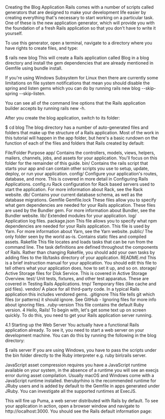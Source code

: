Creating the Blog Application
Rails comes with a number of scripts called generators that are designed to make your development life easier by creating everything that's necessary to start working on a particular task. One of these is the new application generator, which will provide you with the foundation of a fresh Rails application so that you don't have to write it yourself.

To use this generator, open a terminal, navigate to a directory where you have rights to create files, and type:

$ rails new blog
This will create a Rails application called Blog in a blog directory and install the gem dependencies that are already mentioned in Gemfile using bundle install.

If you're using Windows Subsystem for Linux then there are currently some limitations on file system notifications that mean you should disable the spring and listen gems which you can do by running rails new blog --skip-spring --skip-listen.

You can see all of the command line options that the Rails application builder accepts by running rails new -h.

After you create the blog application, switch to its folder:

$ cd blog
The blog directory has a number of auto-generated files and folders that make up the structure of a Rails application. Most of the work in this tutorial will happen in the app folder, but here's a basic rundown on the function of each of the files and folders that Rails created by default:

File/Folder	Purpose
app/	Contains the controllers, models, views, helpers, mailers, channels, jobs, and assets for your application. You'll focus on this folder for the remainder of this guide.
bin/	Contains the rails script that starts your app and can contain other scripts you use to setup, update, deploy, or run your application.
config/	Configure your application's routes, database, and more. This is covered in more detail in Configuring Rails Applications.
config.ru	Rack configuration for Rack based servers used to start the application. For more information about Rack, see the Rack website.
db/	Contains your current database schema, as well as the database migrations.
Gemfile
Gemfile.lock	These files allow you to specify what gem dependencies are needed for your Rails application. These files are used by the Bundler gem. For more information about Bundler, see the Bundler website.
lib/	Extended modules for your application.
log/	Application log files.
package.json	This file allows you to specify what npm dependencies are needed for your Rails application. This file is used by Yarn. For more information about Yarn, see the Yarn website.
public/	The only folder seen by the world as-is. Contains static files and compiled assets.
Rakefile	This file locates and loads tasks that can be run from the command line. The task definitions are defined throughout the components of Rails. Rather than changing Rakefile, you should add your own tasks by adding files to the lib/tasks directory of your application.
README.md	This is a brief instruction manual for your application. You should edit this file to tell others what your application does, how to set it up, and so on.
storage/	Active Storage files for Disk Service. This is covered in Active Storage Overview.
test/	Unit tests, fixtures, and other test apparatus. These are covered in Testing Rails Applications.
tmp/	Temporary files (like cache and pid files).
vendor/	A place for all third-party code. In a typical Rails application this includes vendored gems.
.gitignore	This file tells git which files (or patterns) it should ignore. See GitHub - Ignoring files for more info about ignoring files.
.ruby-version	This file contains the default Ruby version.
4 Hello, Rails!
To begin with, let's get some text up on screen quickly. To do this, you need to get your Rails application server running.

4.1 Starting up the Web Server
You actually have a functional Rails application already. To see it, you need to start a web server on your development machine. You can do this by running the following in the blog directory:

$ rails server
If you are using Windows, you have to pass the scripts under the bin folder directly to the Ruby interpreter e.g. ruby bin\rails server.

JavaScript asset compression requires you have a JavaScript runtime available on your system, in the absence of a runtime you will see an execjs error during asset compilation. Usually macOS and Windows come with a JavaScript runtime installed. therubyrhino is the recommended runtime for JRuby users and is added by default to the Gemfile in apps generated under JRuby. You can investigate all the supported runtimes at ExecJS.

This will fire up Puma, a web server distributed with Rails by default. To see your application in action, open a browser window and navigate to http://localhost:3000. You should see the Rails default information page:


